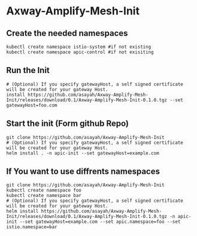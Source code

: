# Axway-Amplify-Mesh-Init

## Create the needed namespaces
```Shell
kubectl create namespace istio-system #if not existing
kubectl create namespace apic-control #if not exisiting
```

## Run the Init
```Shell
# (Optional) If you specify gatewayHost, a self signed certificate will be created for your gateway Host.
install https://github.com/asayah/Axway-Amplify-Mesh-Init/releases/download/0.1/Axway-Amplify-Mesh-Init-0.1.0.tgz --set gatewayHost=foo.com
```

## Start the init (Form github Repo)

```Shell
git clone https://github.com/asayah/Axway-Amplify-Mesh-Init
# (Optional) If you specify gatewayHost, a self signed certificate will be created for your gateway Host. 
helm install . -n apic-init --set gatewayHost=example.com
```

## If You want to use diffrents namespaces

```Shell
git clone https://github.com/asayah/Axway-Amplify-Mesh-Init
kubectl create namespace foo
kubectl create namespace bar
# (Optional) If you specify gatewayHost, a self signed certificate will be created for your gateway Host. 
helm install https://github.com/asayah/Axway-Amplify-Mesh-Init/releases/download/0.1/Axway-Amplify-Mesh-Init-0.1.0.tgz -n apic-init --set gatewayHost=example.com --set apic.namespace=foo --set istio.namespace=bar
```